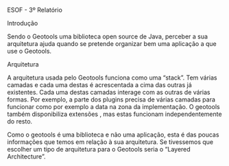 ESOF - 3º Relatório


Introdução

Sendo o Geotools uma biblioteca open source de Java, perceber a sua arquitetura ajuda quando se pretende organizar bem uma aplicação a que use o Geotools.


Arquitetura



A arquitetura usada pelo Geotools funciona como uma “stack”. Tem várias camadas e cada uma destas é acrescentada a cima das outras já existentes. Cada uma destas camadas interage com as outras de várias formas. Por exemplo, a parte dos plugins precisa de várias camadas para funcionar como por exemplo a data na zona da implementação.
O geotools também disponibiliza extensões , mas estas funcionam independentemente do resto.




Como o geotools é uma biblioteca e não uma aplicação, esta é das poucas informações que temos em relação à sua arquitetura. Se tivessemos que escolher um tipo de arquitetura para o Geotools seria o “Layered Architecture”.
